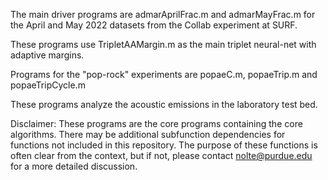 The main driver programs are
  admarAprilFrac.m and 
  admarMayFrac.m for the April and May 2022 datasets from the Collab experiment at SURF.

  These programs use TripletAAMargin.m as the main triplet neural-net with adaptive margins.

Programs for the "pop-rock" experiments are
  popaeC.m, 
  popaeTrip.m and 
  popaeTripCycle.m

  These programs analyze the acoustic emissions in the laboratory test bed.

Disclaimer:
  These programs are the core programs containing the core algorithms.  There may be additional subfunction dependencies for functions not included in this repository.
  The purpose of these functions is often clear from the context, but if not, please contact nolte@purdue.edu for a more detailed discussion.
